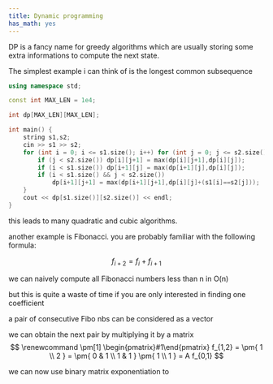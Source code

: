 ```yaml
---
title: Dynamic programming
has_math: yes
---
```


DP is a fancy name for greedy algorithms which are usually storing some extra informations to compute the next state.

The simplest example i can think of is the longest common subsequence

```cpp
using namespace std;

const int MAX_LEN = 1e4;

int dp[MAX_LEN][MAX_LEN];

int main() {
    string s1,s2;
    cin >> s1 >> s2;
    for (int i = 0; i <= s1.size(); i++) for (int j = 0; j <= s2.size(); j++) {
        if (j < s2.size()) dp[i][j+1] = max(dp[i][j+1],dp[i][j]);
        if (i < s1.size()) dp[i+1][j] = max(dp[i+1][j],dp[i][j]);
        if (i < s1.size() && j < s2.size())
            dp[i+1][j+1] = max(dp[i+1][j+1],dp[i][j]+(s1[i]==s2[j]));
    }
    cout << dp[s1.size()][s2.size()] << endl;
}
```

this leads to many quadratic and cubic algorithms.

another example is Fibonacci.
you are probably familiar with the following formula:

$$
f_{i+2} = f_{i}+f_{i+1}
$$

we can naively compute all Fibonacci numbers less than n in O(n)

but this is quite a waste of time if you are only interested in finding one coefficient

a pair of consecutive Fibo nbs can be considered as a vector

we can obtain the next pair by multiplying it by a matrix
$$
\renewcommand \pm[1] \begin{pmatrix}#1\end{pmatrix}
f_{1,2} = \pm{ 1 \\ 2 }
= \pm{ 0 & 1 \\ 1 & 1 } \pm{ 1 \\ 1 }
= A f_{0,1}
$$

we can now use binary matrix exponentiation to


